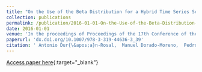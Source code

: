 ```yaml
---
title: "On the Use of the Beta Distribution for a Hybrid Time Series Segmentation Algorithm"
collection: publications
permalink: /publication/2016-01-01-On-the-Use-of-the-Beta-Distribution-for-a-Hybrid-Time-Series-Segmentation-Algorithm
date: 2016-01-01
venue: 'In the proceedings of Proceedings of the 17th Conference of the Spanish Association for Artificial Intelligence (CAEPIA 2016)'
paperurl: 'dx.doi.org/10.1007/978-3-319-44636-3_39'
citation: ' Antonio Dur{\&apos;a}n-Rosal,  Manuel Dorado-Moreno,  Pedro Guti{\&apos;e}rrez,  C{\&apos;e}sar Herv{\&apos;a}s-Mart{\&apos;i}nez, &quot;On the Use of the Beta Distribution for a Hybrid Time Series Segmentation Algorithm.&quot; In the proceedings of Proceedings of the 17th Conference of the Spanish Association for Artificial Intelligence (CAEPIA 2016), 2016.'
---
```

[Access paper here](dx.doi.org/10.1007/978-3-319-44636-3_39){:target="_blank"}
